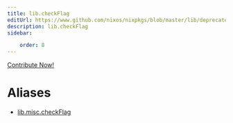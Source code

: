 ```yaml
---
title: lib.checkFlag
editUrl: https://www.github.com/nixos/nixpkgs/blob/master/lib/deprecated.nix#L57C15
description: lib.checkFlag
sidebar:

    order: 8
---
```


<a href="https://www.github.com/nixos/nixpkgs/blob/master/lib/deprecated.nix#L57C15">Contribute Now!</a>


# Aliases

- [lib.misc.checkFlag](reference/lib/misc/lib-misc-checkFlag)


